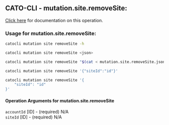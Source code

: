 
## CATO-CLI - mutation.site.removeSite:
[Click here](https://api.catonetworks.com/documentation/#mutation-mutation.site.removeSite) for documentation on this operation.

### Usage for mutation.site.removeSite:

```bash
catocli mutation site removeSite -h

catocli mutation site removeSite <json>

catocli mutation site removeSite "$(cat < mutation.site.removeSite.json)"

catocli mutation site removeSite '{"siteId":"id"}'

catocli mutation site removeSite '{
    "siteId": "id"
}'
```

#### Operation Arguments for mutation.site.removeSite ####

`accountId` [ID] - (required) N/A    
`siteId` [ID] - (required) N/A    

